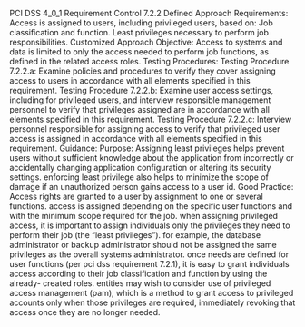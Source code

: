 PCI DSS 4_0_1 Requirement Control 7.2.2 Defined Approach Requirements: Access is assigned to users, including privileged users, based on: Job classification and function. Least privileges necessary to perform job responsibilities. Customized Approach Objective: Access to systems and data is limited to only the access needed to perform job functions, as defined in the related access roles. Testing Procedures: Testing Procedure 7.2.2.a: Examine policies and procedures to verify they cover assigning access to users in accordance with all elements specified in this requirement. Testing Procedure 7.2.2.b: Examine user access settings, including for privileged users, and interview responsible management personnel to verify that privileges assigned are in accordance with all elements specified in this requirement. Testing Procedure 7.2.2.c: Interview personnel responsible for assigning access to verify that privileged user access is assigned in accordance with all elements specified in this requirement. Guidance: Purpose: Assigning least privileges helps prevent users without sufficient knowledge about the application from incorrectly or accidentally changing application configuration or altering its security settings. enforcing least privilege also helps to minimize the scope of damage if an unauthorized person gains access to a user id. Good Practice: Access rights are granted to a user by assignment to one or several functions. access is assigned depending on the specific user functions and with the minimum scope required for the job. when assigning privileged access, it is important to assign individuals only the privileges they need to perform their job (the “least privileges”). for example, the database administrator or backup administrator should not be assigned the same privileges as the overall systems administrator. once needs are defined for user functions (per pci dss requirement 7.2.1), it is easy to grant individuals access according to their job classification and function by using the already- created roles. entities may wish to consider use of privileged access management (pam), which is a method to grant access to privileged accounts only when those privileges are required, immediately revoking that access once they are no longer needed.